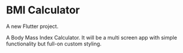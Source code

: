 # BMI Calculator

A new Flutter project.

A Body Mass Index Calculator. It will be a multi screen app with simple functionality but full-on custom styling.
